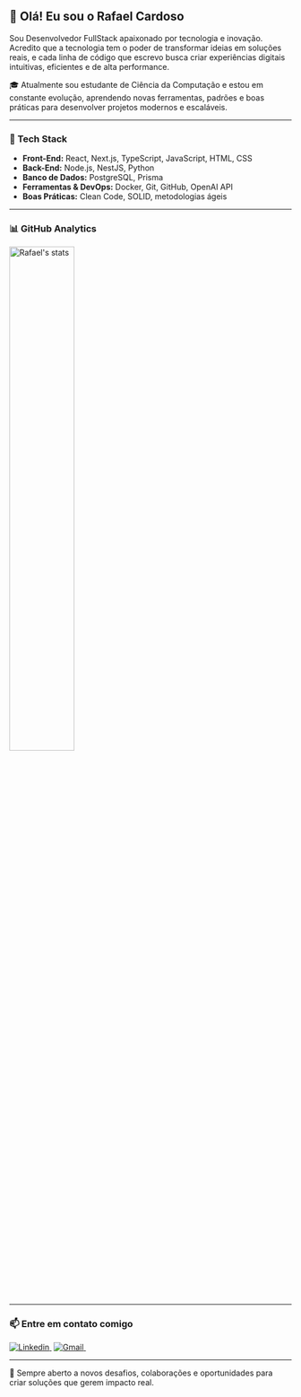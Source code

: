 ## 👋 Olá! Eu sou o Rafael Cardoso

Sou Desenvolvedor FullStack apaixonado por tecnologia e inovação.  
Acredito que a tecnologia tem o poder de transformar ideias em soluções reais, e cada linha de código que escrevo busca criar experiências digitais intuitivas, eficientes e de alta performance.  

🎓 Atualmente sou estudante de Ciência da Computação e estou em constante evolução, aprendendo novas ferramentas, padrões e boas práticas para desenvolver projetos modernos e escaláveis.

---

### 🧠 Tech Stack

- **Front-End:** React, Next.js, TypeScript, JavaScript, HTML, CSS  
- **Back-End:** Node.js, NestJS, Python  
- **Banco de Dados:** PostgreSQL, Prisma  
- **Ferramentas & DevOps:** Docker, Git, GitHub, OpenAI API  
- **Boas Práticas:** Clean Code, SOLID, metodologias ágeis

---

### 📊 GitHub Analytics

<img width="48%" src="https://github-readme-stats.vercel.app/api?username=RafaelCardoso990&show_icons=true&theme=radical" alt="Rafael's stats" align="center"/>

---

### 📫 Entre em contato comigo

<a href="https://www.linkedin.com/in/rafael-ferreira-cardoso-394515b5/" target="_blank">![Linkedin](https://img.shields.io/badge/-Linkedin-05122A?style=flat&logo=Linkedin)&nbsp;</a>
<a href="mailto:rafaelcardoso990@gmail.com" target="_blank">![Gmail](https://img.shields.io/badge/-Gmail-05122A?style=flat&logo=gmail)&nbsp;</a>

---

🧭 Sempre aberto a novos desafios, colaborações e oportunidades para criar soluções que gerem impacto real.
